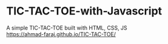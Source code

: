 # TIC-TAC-TOE-with-Javascript
A simple TIC-TAC-TOE built with HTML, CSS, JS <br>
https://ahmad-faraj.github.io/TIC-TAC-TOE/
